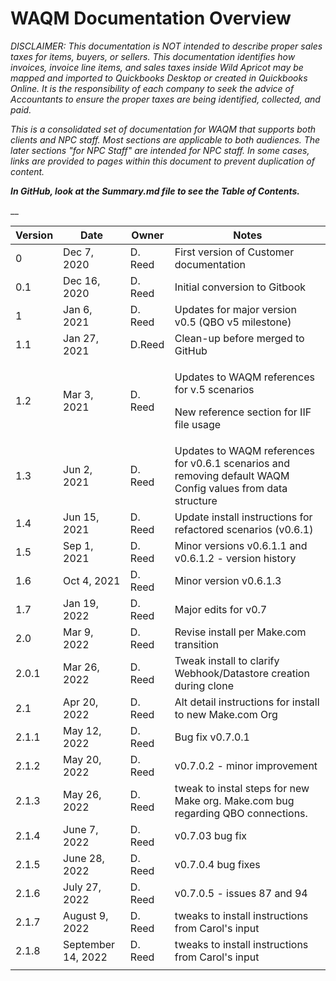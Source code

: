 # WAQM Documentation Overview

_DISCLAIMER: This documentation is NOT intended to describe proper sales taxes for items, buyers, or sellers. This documentation identifies how invoices, invoice line items, and sales taxes inside Wild Apricot may be mapped and imported to Quickbooks Desktop or created in Quickbooks Online. It is the responsibility of each company to seek the advice of Accountants to ensure the proper taxes are being identified, collected, and paid._&#x20;

_This is a consolidated set of documentation for WAQM that supports both clients and NPC staff.   Most sections are applicable to both audiences.   The later sections "for NPC Staff" are intended for NPC staff.   In some cases, links are provided to pages within this document to prevent duplication of content._

_**In GitHub, look at the Summary.md file to see the Table of Contents.**_

&#x20;__&#x20;

| **Version** | **Date**           | **Owner** | **Notes**                                                                                                   |
| ----------- | ------------------ | --------- | ----------------------------------------------------------------------------------------------------------- |
| 0           | Dec 7, 2020        | D. Reed   | First version of Customer documentation                                                                     |
| 0.1         | Dec 16, 2020       | D. Reed   | Initial conversion to Gitbook                                                                               |
| 1           | Jan 6, 2021        | D. Reed   | Updates for major version v0.5 (QBO v5 milestone)                                                           |
| 1.1         | Jan 27, 2021       | D.Reed    | Clean-up before merged to GitHub                                                                            |
| 1.2         | Mar 3, 2021        | D. Reed   | <p>Updates to WAQM references for v.5 scenarios</p><p>New reference section for IIF file usage</p>          |
| 1.3         | Jun 2, 2021        | D. Reed   | Updates to WAQM references for v0.6.1 scenarios and removing default WAQM Config values from data structure |
| 1.4         | Jun 15, 2021       | D. Reed   | Update install instructions for refactored scenarios (v0.6.1)                                               |
| 1.5         | Sep 1, 2021        | D. Reed   | Minor versions v0.6.1.1 and v0.6.1.2 - version history                                                      |
| 1.6         | Oct 4, 2021        | D. Reed   | Minor version v0.6.1.3                                                                                      |
| 1.7         | Jan 19, 2022       | D. Reed   | Major edits for v0.7                                                                                        |
| 2.0         | Mar 9, 2022        | D. Reed   | Revise install per Make.com transition                                                                      |
| 2.0.1       | Mar 26, 2022       | D. Reed   | Tweak install to clarify Webhook/Datastore creation during clone                                            |
| 2.1         | Apr 20, 2022       | D. Reed   | Alt detail instructions for install to new Make.com Org                                                     |
| 2.1.1       | May 12, 2022       | D. Reed   | Bug fix v0.7.0.1                                                                                            |
| 2.1.2       | May 20, 2022       | D. Reed   | v0.7.0.2 - minor improvement                                                                                |
| 2.1.3       | May 26, 2022       | D. Reed   | tweak to instal steps for new Make org. Make.com bug regarding QBO connections.                             |
| 2.1.4       | June 7, 2022       | D. Reed   | v0.7.03 bug fix                                                                                             |
| 2.1.5       | June 28, 2022      | D. Reed   | v0.7.0.4 bug fixes                                                                                          |
| 2.1.6       | July 27, 2022      | D. Reed   | v0.7.0.5 - issues 87 and 94                                                                                 |
| 2.1.7       | August 9, 2022     | D. Reed   | tweaks to install instructions from Carol's input                                                           |
| 2.1.8       | September 14, 2022 | D. Reed   | tweaks to install instructions from Carol's input                                                           |
|             |                    |           |                                                                                                             |

##
